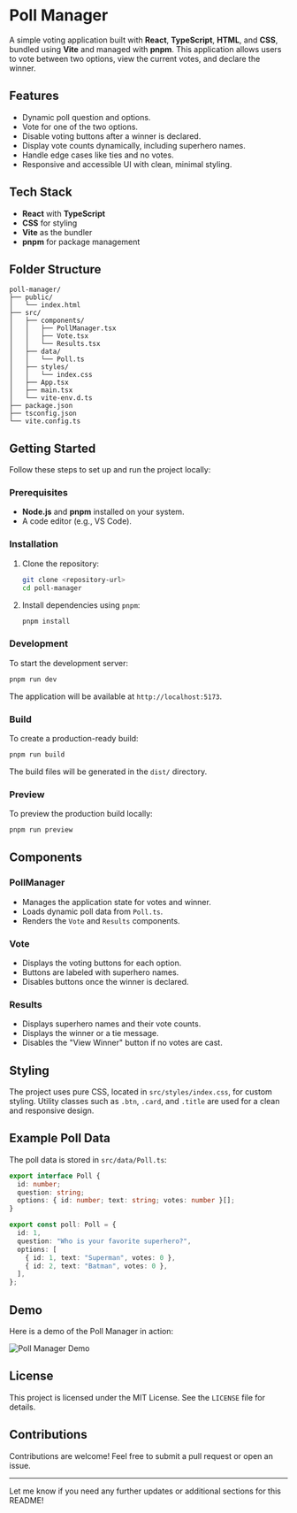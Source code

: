# Poll Manager

A simple voting application built with **React**, **TypeScript**, **HTML**, and **CSS**, bundled using **Vite** and managed with **pnpm**. This application allows users to vote between two options, view the current votes, and declare the winner.

## Features

- Dynamic poll question and options.
- Vote for one of the two options.
- Disable voting buttons after a winner is declared.
- Display vote counts dynamically, including superhero names.
- Handle edge cases like ties and no votes.
- Responsive and accessible UI with clean, minimal styling.

## Tech Stack

- **React** with **TypeScript**
- **CSS** for styling
- **Vite** as the bundler
- **pnpm** for package management

## Folder Structure

```
poll-manager/
├── public/
│   └── index.html
├── src/
│   ├── components/
│   │   ├── PollManager.tsx
│   │   ├── Vote.tsx
│   │   └── Results.tsx
│   ├── data/
│   │   └── Poll.ts
│   ├── styles/
│   │   └── index.css
│   ├── App.tsx
│   ├── main.tsx
│   └── vite-env.d.ts
├── package.json
├── tsconfig.json
└── vite.config.ts
```

## Getting Started

Follow these steps to set up and run the project locally:

### Prerequisites

- **Node.js** and **pnpm** installed on your system.
- A code editor (e.g., VS Code).

### Installation

1. Clone the repository:

   ```bash
   git clone <repository-url>
   cd poll-manager
   ```

2. Install dependencies using `pnpm`:
   ```bash
   pnpm install
   ```

### Development

To start the development server:

```bash
pnpm run dev
```

The application will be available at `http://localhost:5173`.

### Build

To create a production-ready build:

```bash
pnpm run build
```

The build files will be generated in the `dist/` directory.

### Preview

To preview the production build locally:

```bash
pnpm run preview
```

## Components

### PollManager

- Manages the application state for votes and winner.
- Loads dynamic poll data from `Poll.ts`.
- Renders the `Vote` and `Results` components.

### Vote

- Displays the voting buttons for each option.
- Buttons are labeled with superhero names.
- Disables buttons once the winner is declared.

### Results

- Displays superhero names and their vote counts.
- Displays the winner or a tie message.
- Disables the "View Winner" button if no votes are cast.

## Styling

The project uses pure CSS, located in `src/styles/index.css`, for custom styling. Utility classes such as `.btn`, `.card`, and `.title` are used for a clean and responsive design.

## Example Poll Data

The poll data is stored in `src/data/Poll.ts`:

```typescript
export interface Poll {
  id: number;
  question: string;
  options: { id: number; text: string; votes: number }[];
}

export const poll: Poll = {
  id: 1,
  question: "Who is your favorite superhero?",
  options: [
    { id: 1, text: "Superman", votes: 0 },
    { id: 2, text: "Batman", votes: 0 },
  ],
};
```

## Demo

Here is a demo of the Poll Manager in action:

![Poll Manager Demo](public/assets/demo.gif)

## License

This project is licensed under the MIT License. See the `LICENSE` file for details.

## Contributions

Contributions are welcome! Feel free to submit a pull request or open an issue.

---

Let me know if you need any further updates or additional sections for this README!
